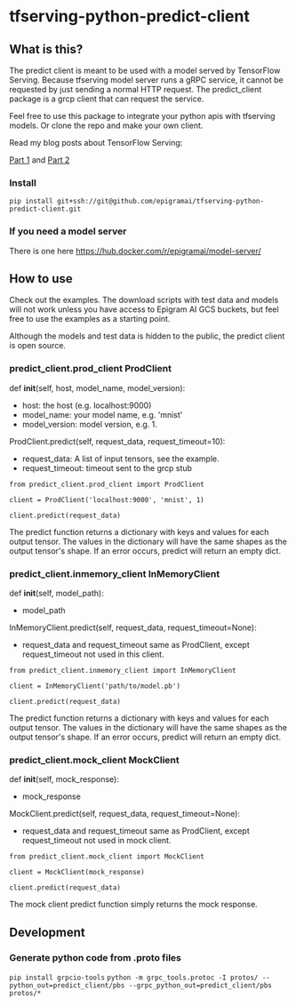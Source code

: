 # tfserving-python-predict-client

## What is this?
The predict client is meant to be used with a model served by TensorFlow Serving. Because tfserving model server runs a gRPC service, it cannot
be requested by just sending a normal HTTP request. The predict_client package is a grcp client that can request the service.

Feel free to use this package to integrate your python apis with tfserving models. Or clone the repo and make your own client.

Read my blog posts about TensorFlow Serving:

[Part 1](https://medium.com/p/a79726f7c103/) and [Part 2](https://medium.com/p/682eaf7469e7/)


### Install
`pip install git+ssh://git@github.com/epigramai/tfserving-python-predict-client.git`

### If you need a model server
There is one here https://hub.docker.com/r/epigramai/model-server/

## How to use
Check out the examples. The download scripts with test data and models will not work unless you have access to Epigram AI GCS buckets, but feel free to
use the examples as a starting point.

Although the models and test data is hidden to the public, the predict client is open source.

### predict_client.prod_client ProdClient
def __init__(self, host, model_name, model_version):
 - host: the host (e.g. localhost:9000)
 - model_name: your model name, e.g. 'mnist'
 - model_version: model version, e.g. 1.
 
ProdClient.predict(self, request_data, request_timeout=10):
 - request_data: A list of input tensors, see the example.
 - request_timeout: timeout sent to the grcp stub
 
 `from predict_client.prod_client import ProdClient`
 
 `client = ProdClient('localhost:9000', 'mnist', 1)`
 
 `client.predict(request_data)`
 
 The predict function returns a dictionary with keys and values for each output tensor. The values in the dictionary will have the same shapes as
 the output tensor's shape. If an error occurs, predict will return an empty dict.
 
### predict_client.inmemory_client InMemoryClient
def __init__(self, model_path):
 - model_path
 
InMemoryClient.predict(self, request_data, request_timeout=None):
 - request_data and request_timeout same as ProdClient, except request_timeout not used in this client.
 
 `from predict_client.inmemory_client import InMemoryClient`
 
 `client = InMemoryClient('path/to/model.pb')`
 
 `client.predict(request_data)`
 
The predict function returns a dictionary with keys and values for each output tensor. The values in the dictionary will have the same shapes as
the output tensor's shape. If an error occurs, predict will return an empty dict.
  
### predict_client.mock_client MockClient
def __init__(self, mock_response):
 - mock_response
 
MockClient.predict(self, request_data, request_timeout=None):
 - request_data and request_timeout same as ProdClient, except request_timeout not used in mock client.
 
 `from predict_client.mock_client import MockClient` 
 
 `client = MockClient(mock_response)`
 
 `client.predict(request_data)`
 
The mock client predict function simply returns the mock response.


## Development

### Generate python code from .proto files
`pip install grpcio-tools`
`python -m grpc_tools.protoc -I protos/ --python_out=predict_client/pbs --grpc_python_out=predict_client/pbs protos/*`
